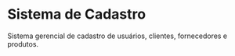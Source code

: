 
# Sistema de Cadastro

Sistema gerencial de cadastro de usuários, clientes, fornecedores e produtos.
